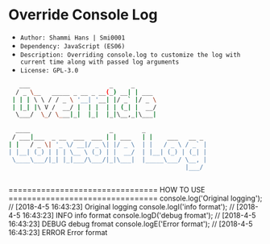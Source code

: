  # Override Console Log
- `Author: Shammi Hans | Smi0001` 
- `Dependency: JavaScript (ES06)`
- `Description: Overriding console.log to customize the log with current time along with passed log arguments`
- `License: GPL-3.0`
 ```sh
    ___                      _     _       
   / _ \__   _____ _ __ _ __(_) __| | ___  
  | | | \ \ / / _ \ '__| '__| |/ _` |/ _ \
  | |_| |\ V /  __/ |  | |  | | (_| |  __/ 
   \___/  \_/ \___|_|  |_|  |_|\__,_|\___|  
                                         
   ____                      _        _                
  / ___|___  _ __  ___  ___ | | ___   | |    ___   __ _ 
 | |   / _ \| '_ \/ __|/ _ \| |/ _ \  | |   / _ \ / _` | 
 | |__| (_) | | | \__ \ (_) | |  __/  | |__| (_) | (_| | 
  \____\___/|_| |_|___/\___/|_|\___|  |_____\___/ \__, |
                                                  |___/
                                                  
 ```
================================ HOW TO USE ================================
console.log('Original logging');     // [2018-4-5 16:43:23] Original logging
console.logI('info format');         // [2018-4-5 16:43:23] INFO info format
console.logD('debug fromat');        // [2018-4-5 16:43:23] DEBUG debug fromat
console.logE('Error format');        // [2018-4-5 16:43:23] ERROR Error format
```

